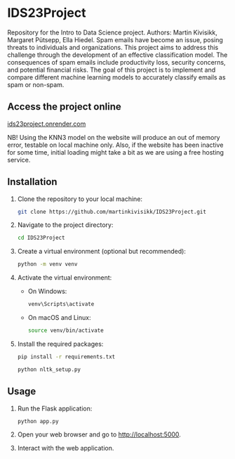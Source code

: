 # IDS23Project
Repository for the Intro to Data Science project. Authors: Martin Kivisikk, Margaret Pütsepp, Ella Hiedel. Spam emails have become an issue, posing threats to individuals and organizations. This project aims to address this challenge through the development of an effective classification model. The consequences of spam emails include productivity loss, security concerns, and potential financial risks. The goal of this project is to implement and compare different machine learning models to accurately classify emails as spam or non-spam.


## Access the project online

[ids23project.onrender.com](https://ids23project.onrender.com/)

NB! Using the KNN3 model on the website will produce an out of memory error, testable on local machine only. Also, if the website has been inactive for some time, initial loading might take a bit as we are using a free hosting service.

## Installation

1. Clone the repository to your local machine:

    ```bash
    git clone https://github.com/martinkivisikk/IDS23Project.git
    ```

2. Navigate to the project directory:

    ```bash
    cd IDS23Project
    ```

3. Create a virtual environment (optional but recommended):

    ```bash
    python -m venv venv
    ```

4. Activate the virtual environment:

    - On Windows:

        ```bash
        venv\Scripts\activate
        ```

    - On macOS and Linux:

        ```bash
        source venv/bin/activate
        ```

5. Install the required packages:

    ```bash
    pip install -r requirements.txt
    ```
    ```bash
    python nltk_setup.py
    ```

## Usage

1. Run the Flask application:

    ```bash
    python app.py
    ```

2. Open your web browser and go to [http://localhost:5000](http://localhost:5000).

3. Interact with the web application.
